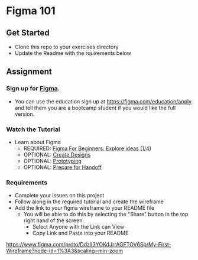 # Figma 101

## Get Started
- Clone this repo to your exercises directory
- Update the Readme with the rquirements below

## Assignment

### Sign up for [Figma](https://figma.com). 
  - You can use the education sign up at https://figma.com/education/apply and tell them you are a bootcamp student if you would like the full version.
  
### Watch the Tutorial
- Learn about Figma
  - REQUIRED: [Figma For Beginners: Explore ideas (1/4)](https://youtu.be/dXQ7IHkTiMM)
  - OPTIONAL: [Create Designs](https://youtu.be/wvFd-z7jSaA)
  - OPTIONAL: [Prototyping](https://youtu.be/lTIeZ2ahEkQ)
  - OPTIONAL: [Prepare for Handoff](https://youtu.be/EQ_FL6u8EyM)

### Requirements
- Complete your issues on this project
- Follow along in the required tutorial and create the wireframe
- Add the link to your figma wireframe to your README file
  - You will be able to do this by selecting the "Share" button in the top right hand of the screen.
    - Select Anyone with the Link can View
    - Copy Link and Paste into your README

https://www.figma.com/proto/DdzlI3YOKdJrrAGFTOV6Sp/My-First-Wireframe?node-id=1%3A3&scaling=min-zoom

